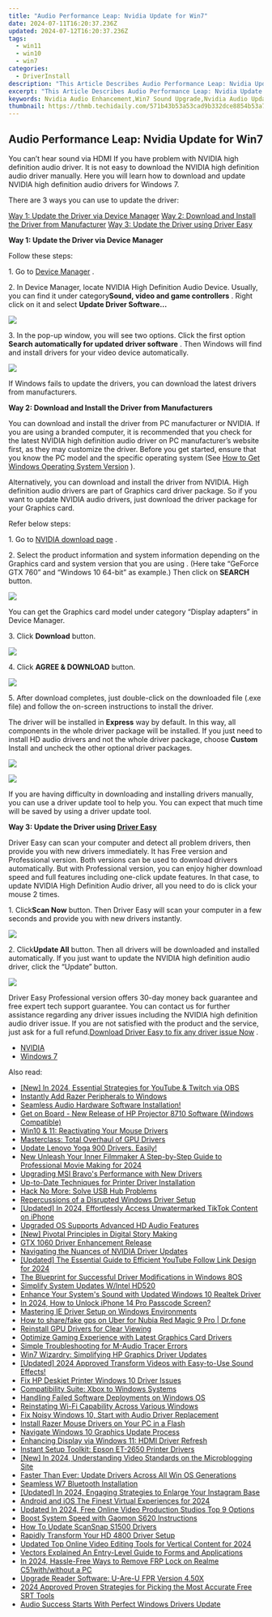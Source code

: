 ```yaml
---
title: "Audio Performance Leap: Nvidia Update for Win7"
date: 2024-07-11T16:20:37.236Z
updated: 2024-07-12T16:20:37.236Z
tags:
  - win11
  - win10
  - win7
categories:
  - DriverInstall
description: "This Article Describes Audio Performance Leap: Nvidia Update for Win7"
excerpt: "This Article Describes Audio Performance Leap: Nvidia Update for Win7"
keywords: Nvidia Audio Enhancement,Win7 Sound Upgrade,Nvidia Audio Update Win7,Audio Performance Improvement (Windows),Nvidia Audio Enhancement Win7 Compatibility,Sound Fidelity Increase (Nvidia),Optimized Audio in Win7 by Nvidia
thumbnail: https://thmb.techidaily.com/571b43b53a53cad9b332dce8854b53a71ff048e6605567e6d7468a0e180b6317.jpeg
---
```


## Audio Performance Leap: Nvidia Update for Win7

 You can’t hear sound via HDMI If you have problem with NVIDIA high definition audio driver. It is not easy to download the NVIDIA high definition audio driver manually. Here you will learn how to download and update NVIDIA high definition audio drivers for Windows 7.

There are 3 ways you can use to update the driver:

[Way 1: Update the Driver via Device Manager](#Way1)
[Way 2: Download and Install the Driver from Manufacturer](#Way2)
[Way 3: Update the Driver using Driver Easy](#Way3)

**Way 1: Update the Driver via Device Manager**

Follow these steps:

1\. Go to [Device Manager](https://tools.techidaily.com/drivereasy/download/)  .  

 2\. In Device Manager, locate NVIDIA High Definition Audio Device. Usually, you can find it under category**Sound, video and game controllers** . Right click on it and select **Update Driver Software…**

![](https://images.drivereasy.com/wp-content/uploads/2017/01/img_587d8581331a6.jpg)

 3\. In the pop-up window, you will see two options. Click the first option **Search automatically for updated driver software**  . Then Windows will find and install drivers for your video device automatically.

![](https://images.drivereasy.com/wp-content/uploads/2016/05/img_5742b40160063.png)

 If Windows fails to update the drivers, you can download the latest drivers from manufacturers.

**Way 2: Download and Install the Driver from Manufacturers**

 You can download and install the driver from PC manufacturer or NVIDIA. If you are using a branded computer, it is recommended that you check for the latest NVIDIA high definition audio driver on PC manufacturer’s website first, as they may customize the driver. Before you get started, ensure that you know the PC model and the specific operating system (See [How to Get Windows Operating System Version](https://tools.techidaily.com/drivereasy/download/) ).

 Alternatively, you can download and install the driver from NVIDIA. High definition audio drivers are part of Graphics card driver package. So if you want to update NVIDIA audio drivers, just download the driver package for your Graphics card.

Refer below steps:

1\. Go to [NVIDIA download page](https://tools.techidaily.com/drivereasy/download/)  .  
  
 2\. Select the product information and system information depending on the Graphics card and system version that you are using . (Here take “GeForce GTX 760” and “Windows 10 64-bit” as example.) Then click on **SEARCH**  button.  

![](https://images.drivereasy.com/wp-content/uploads/2017/01/img_587d8bc6bec03.jpg)

 You can get the Graphics card model under category “Display adapters” in Device Manager.

 3\. Click **Download**  button.

![](https://images.drivereasy.com/wp-content/uploads/2017/01/img_587d8c118d4a4.jpg)

4\. Click **AGREE & DOWNLOAD** button.

![](https://images.drivereasy.com/wp-content/uploads/2017/01/img_587d8c409810a.jpg)

 5\. After download completes, just double-click on the downloaded file (.exe file) and follow the on-screen instructions to install the driver.

The driver will be installed in **Express**  way by default. In this way, all components in the whole driver package will be installed. If you just need to install HD audio drivers and not the whole driver package, choose **Custom** Install and uncheck the other optional driver packages.

![](https://images.drivereasy.com/wp-content/uploads/2016/05/img_5742bd389e2bd.png)

![](https://images.drivereasy.com/wp-content/uploads/2016/05/img_5742bd7441228.png)

 If you are having difficulty in downloading and installing drivers manually, you can use a driver update tool to help you. You can expect that much time will be saved by using a driver update tool.

 **Way 3: Update the Driver using [Driver Easy](https://tools.techidaily.com/drivereasy/download/)**

 Driver Easy can scan your computer and detect all problem drivers, then provide you with new drivers immediately. It has Free version and Professional version. Both versions can be used to download drivers automatically. But with Professional version, you can enjoy higher download speed and full features including one-click update features. In that case, to update NVIDIA High Definition Audio driver, all you need to do is click your mouse 2 times.

 1\. Click**Scan Now** button. Then Driver Easy will scan your computer in a few seconds and provide you with new drivers instantly.

![](https://images.drivereasy.com/wp-content/uploads/2017/04/img_58ef0ce89f063.png)

 2\. Click**Update All** button. Then all drivers will be downloaded and installed automatically. If you just want to update the NVIDIA high definition audio driver, click the “Update” button.

![](https://images.drivereasy.com/wp-content/uploads/2017/04/img_58ef0db017d2f.jpg)

 Driver Easy Professional version offers 30-day money back guarantee and free expert tech support guarantee. You can contact us for further assistance regarding any driver issues including the NVIDIA high definition audio driver issue. If you are not satisfied with the product and the service, just ask for a full refund.[Download Driver Easy to fix any driver issue Now](https://tools.techidaily.com/drivereasy/download/) .

* [NVIDIA](https://tools.techidaily.com/drivereasy/download/)
* [Windows 7](https://tools.techidaily.com/drivereasy/download/)

<ins class="adsbygoogle"
     style="display:block"
     data-ad-format="autorelaxed"
     data-ad-client="ca-pub-7571918770474297"
     data-ad-slot="1223367746"></ins>



<ins class="adsbygoogle"
     style="display:block"
     data-ad-client="ca-pub-7571918770474297"
     data-ad-slot="8358498916"
     data-ad-format="auto"
     data-full-width-responsive="true"></ins>



<span class="atpl-alsoreadstyle">Also read:</span>
<div><ul>
<li><a href="https://screen-mirroring-recording.techidaily.com/new-in-2024-essential-strategies-for-youtube-and-twitch-via-obs/"><u>[New] In 2024, Essential Strategies for YouTube & Twitch via OBS</u></a></li>
<li><a href="https://driver-install.techidaily.com/instantly-add-razer-peripherals-to-windows/"><u>Instantly Add Razer Peripherals to Windows</u></a></li>
<li><a href="https://driver-install.techidaily.com/1720062465670-seamless-audio-hardware-software-installation/"><u>Seamless Audio Hardware Software Installation!</u></a></li>
<li><a href="https://driver-install.techidaily.com/get-on-board-new-release-of-hp-projector-8710-software-windows-compatible/"><u>Get on Board - New Release of HP Projector 8710 Software (Windows Compatible)</u></a></li>
<li><a href="https://driver-install.techidaily.com/win10-and-11-reactivating-your-mouse-drivers/"><u>Win10 & 11: Reactivating Your Mouse Drivers</u></a></li>
<li><a href="https://driver-install.techidaily.com/masterclass-total-overhaul-of-gpu-drivers/"><u>Masterclass: Total Overhaul of GPU Drivers</u></a></li>
<li><a href="https://driver-install.techidaily.com/1720063465115-update-lenovo-yoga-900-drivers-easily/"><u>Update Lenovo Yoga 900 Drivers. Easily!</u></a></li>
<li><a href="https://video-ai-editor.techidaily.com/new-unleash-your-inner-filmmaker-a-step-by-step-guide-to-professional-movie-making-for-2024/"><u>New Unleash Your Inner Filmmaker A Step-by-Step Guide to Professional Movie Making for 2024</u></a></li>
<li><a href="https://driver-install.techidaily.com/upgrading-msi-bravos-performance-with-new-drivers/"><u>Upgrading MSI Bravo's Performance with New Drivers</u></a></li>
<li><a href="https://driver-install.techidaily.com/up-to-date-techniques-for-printer-driver-installation/"><u>Up-to-Date Techniques for Printer Driver Installation</u></a></li>
<li><a href="https://driver-install.techidaily.com/hack-no-more-solve-usb-hub-problems/"><u>Hack No More: Solve USB Hub Problems</u></a></li>
<li><a href="https://driver-install.techidaily.com/repercussions-of-a-disrupted-windows-driver-setup/"><u>Repercussions of a Disrupted Windows Driver Setup</u></a></li>
<li><a href="https://tiktok-videos.techidaily.com/updated-in-2024-effortlessly-access-unwatermarked-tiktok-content-on-iphone/"><u>[Updated] In 2024, Effortlessly Access Unwatermarked TikTok Content on iPhone</u></a></li>
<li><a href="https://driver-install.techidaily.com/upgraded-os-supports-advanced-hd-audio-features/"><u>Upgraded OS Supports Advanced HD Audio Features</u></a></li>
<li><a href="https://extra-guidance.techidaily.com/new-pivotal-principles-in-digital-story-making/"><u>[New] Pivotal Principles in Digital Story Making</u></a></li>
<li><a href="https://driver-install.techidaily.com/gtx-1060-driver-enhancement-release/"><u>GTX 1060 Driver Enhancement Release</u></a></li>
<li><a href="https://driver-install.techidaily.com/navigating-the-nuances-of-nvidia-driver-updates/"><u>Navigating the Nuances of NVIDIA Driver Updates</u></a></li>
<li><a href="https://youtube-tips.techidaily.com/ed-the-essential-guide-to-efficient-youtube-follow-link-design-for-2024/"><u>[Updated] The Essential Guide to Efficient YouTube Follow Link Design for 2024</u></a></li>
<li><a href="https://driver-install.techidaily.com/the-blueprint-for-successful-driver-modifications-in-windows-8os/"><u>The Blueprint for Successful Driver Modifications in Windows 8OS</u></a></li>
<li><a href="https://driver-install.techidaily.com/simplify-system-updates-wintel-hd520/"><u>Simplify System Updates W/Intel HD520</u></a></li>
<li><a href="https://driver-install.techidaily.com/enhance-your-systems-sound-with-updated-windows-10-realtek-driver/"><u>Enhance Your System's Sound with Updated Windows 10 Realtek Driver</u></a></li>
<li><a href="https://ios-unlock.techidaily.com/in-2024-how-to-unlock-iphone-14-pro-passcode-screen-by-drfone-ios/"><u>In 2024, How to Unlock iPhone 14 Pro Passcode Screen?</u></a></li>
<li><a href="https://driver-install.techidaily.com/mastering-ie-driver-setup-on-windows-environments/"><u>Mastering IE Driver Setup on Windows Environments</u></a></li>
<li><a href="https://fake-location.techidaily.com/how-to-sharefake-gps-on-uber-for-nubia-red-magic-9-pro-drfone-by-drfone-virtual-android/"><u>How to share/fake gps on Uber for Nubia Red Magic 9 Pro | Dr.fone</u></a></li>
<li><a href="https://driver-install.techidaily.com/reinstall-gpu-drivers-for-clear-viewing/"><u>Reinstall GPU Drivers for Clear Viewing</u></a></li>
<li><a href="https://driver-install.techidaily.com/optimize-gaming-experience-with-latest-graphics-card-drivers/"><u>Optimize Gaming Experience with Latest Graphics Card Drivers</u></a></li>
<li><a href="https://driver-install.techidaily.com/simple-troubleshooting-for-m-audio-tracer-errors/"><u>Simple Troubleshooting for M-Audio Tracer Errors</u></a></li>
<li><a href="https://driver-install.techidaily.com/win7-wizardry-simplifying-hp-graphics-driver-updates/"><u>Win7 Wizardry: Simplifying HP Graphics Driver Updates</u></a></li>
<li><a href="https://youtube-tips.techidaily.com/ed-2024-approved-transform-videos-with-easy-to-use-sound-effects/"><u>[Updated] 2024 Approved  Transform Videos with Easy-to-Use Sound Effects!</u></a></li>
<li><a href="https://driver-install.techidaily.com/fix-hp-deskjet-printer-windows-10-driver-issues/"><u>Fix HP Deskjet Printer Windows 10 Driver Issues</u></a></li>
<li><a href="https://driver-install.techidaily.com/compatibility-suite-xbox-to-windows-systems/"><u>Compatibility Suite: Xbox to Windows Systems</u></a></li>
<li><a href="https://driver-install.techidaily.com/handling-failed-software-deployments-on-windows-os/"><u>Handling Failed Software Deployments on Windows OS</u></a></li>
<li><a href="https://driver-install.techidaily.com/reinstating-wi-fi-capability-across-various-windows/"><u>Reinstating Wi-Fi Capability Across Various Windows</u></a></li>
<li><a href="https://driver-install.techidaily.com/fix-noisy-windows-10-start-with-audio-driver-replacement/"><u>Fix Noisy Windows 10, Start with Audio Driver Replacement</u></a></li>
<li><a href="https://driver-install.techidaily.com/install-razer-mouse-drivers-on-your-pc-in-a-flash/"><u>Install Razer Mouse Drivers on Your PC in a Flash</u></a></li>
<li><a href="https://driver-install.techidaily.com/navigate-windows-10-graphics-update-process/"><u>Navigate Windows 10 Graphics Update Process</u></a></li>
<li><a href="https://driver-install.techidaily.com/enhancing-display-via-windows-11-hdmi-driver-refresh/"><u>Enhancing Display via Windows 11: HDMI Driver Refresh</u></a></li>
<li><a href="https://driver-install.techidaily.com/instant-setup-toolkit-epson-et-2650-printer-drivers/"><u>Instant Setup Toolkit: Epson ET-2650 Printer Drivers</u></a></li>
<li><a href="https://twitter-videos.techidaily.com/new-in-2024-understanding-video-standards-on-the-microblogging-site/"><u>[New] In 2024, Understanding Video Standards on the Microblogging Site</u></a></li>
<li><a href="https://driver-install.techidaily.com/faster-than-ever-update-drivers-across-all-win-os-generations/"><u>Faster Than Ever: Update Drivers Across All Win OS Generations</u></a></li>
<li><a href="https://driver-install.techidaily.com/seamless-w7-bluetooth-installation/"><u>Seamless W7 Bluetooth Installation</u></a></li>
<li><a href="https://instagram-clips.techidaily.com/updated-in-2024-engaging-strategies-to-enlarge-your-instagram-base/"><u>[Updated] In 2024, Engaging Strategies to Enlarge Your Instagram Base</u></a></li>
<li><a href="https://extra-tips.techidaily.com/android-and-ios-the-finest-virtual-experiences-for-2024/"><u>Android and iOS  The Finest Virtual Experiences for 2024</u></a></li>
<li><a href="https://video-creation-software.techidaily.com/updated-in-2024-free-online-video-production-studios-top-9-options/"><u>Updated In 2024, Free Online Video Production Studios Top 9 Options</u></a></li>
<li><a href="https://driver-install.techidaily.com/boost-system-speed-with-gaomon-s620-instructions/"><u>Boost System Speed with Gaomon S620 Instructions</u></a></li>
<li><a href="https://driver-install.techidaily.com/how-to-update-scansnap-s1500-drivers/"><u>How To Update ScanSnap S1500 Drivers</u></a></li>
<li><a href="https://driver-install.techidaily.com/rapidly-transform-your-hd-4800-driver-setup/"><u>Rapidly Transform Your HD 4800 Driver Setup</u></a></li>
<li><a href="https://ai-video-tools.techidaily.com/updated-top-online-video-editing-tools-for-vertical-content-for-2024/"><u>Updated Top Online Video Editing Tools for Vertical Content for 2024</u></a></li>
<li><a href="https://extra-information.techidaily.com/vectors-explained-an-entry-level-guide-to-forms-and-applications/"><u>Vectors Explained  An Entry-Level Guide to Forms and Applications</u></a></li>
<li><a href="https://bypass-frp.techidaily.com/in-2024-hassle-free-ways-to-remove-frp-lock-on-realme-c51withwithout-a-pc-by-drfone-android/"><u>In 2024, Hassle-Free Ways to Remove FRP Lock on Realme C51with/without a PC</u></a></li>
<li><a href="https://driver-install.techidaily.com/upgrade-reader-software-u-are-u-fpr-version-450x/"><u>Upgrade Reader Software: U-Are-U FPR Version 4.50X</u></a></li>
<li><a href="https://extra-approaches.techidaily.com/2024-approved-proven-strategies-for-picking-the-most-accurate-free-srt-tools/"><u>2024 Approved  Proven Strategies for Picking the Most Accurate Free SRT Tools</u></a></li>
<li><a href="https://driver-install.techidaily.com/audio-success-starts-with-perfect-windows-drivers-update/"><u>Audio Success Starts With Perfect Windows Drivers Update</u></a></li>
</ul></div>
